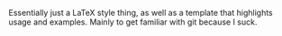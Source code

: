 Essentially just a LaTeX style thing, as well as a template that highlights
usage and examples. Mainly to get familiar with git because I suck.
